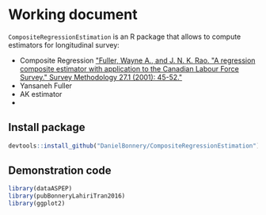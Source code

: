 # Working document 
`CompositeRegressionEstimation` is an R package that allows to compute estimators for longitudinal survey:
* Composite Regression ["Fuller, Wayne A., and J. N. K. Rao. "A regression composite estimator with application to the Canadian Labour Force Survey." Survey Methodology 27.1 (2001): 45-52."](http://www.statcan.gc.ca/pub/12-001-x/2001001/article/5853-eng.pdf)
* Yansaneh Fuller
* AK estimator
* 

## Install package

```r
devtools::install_github("DanielBonnery/CompositeRegressionEstimation")
```


## Demonstration code

```r
library(dataASPEP)
library(pubBonneryLahiriTran2016)
library(ggplot2)
```

